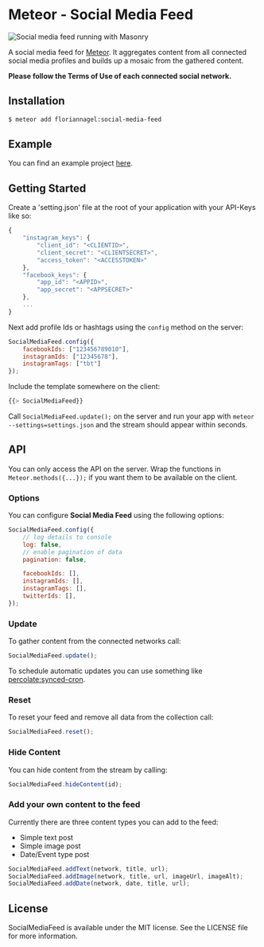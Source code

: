 # Meteor - Social Media Feed

![Social media feed running with Masonry](https://cloud.githubusercontent.com/assets/7649376/8296111/afbc67d0-194c-11e5-8685-5d4ea9e0ebf2.png)

A social media feed for [Meteor](http://meteor.com). It aggregates content from all connected social media profiles and builds up a mosaic from the gathered content.

**Please follow the Terms of Use of each connected social network.**

## Installation

``` sh
$ meteor add floriannagel:social-media-feed
```

## Example

You can find an example project [here](INSERT-LINK-HERE).

## Getting Started

Create a 'setting.json' file at the root of your application with your API-Keys like so:

```js
{
	"instagram_keys": {
		"client_id": "<CLIENTID>",
		"client_secret": "<CLIENTSECRET>",
		"access_token": "<ACCESSTOKEN>"
	},
	"facebook_keys": {
		"app_id": "<APPID>",
		"app_secret": "<APPSECRET>"
	},
	...
}
```

Next add profile Ids or hashtags using the `config` method on the server:

```js
SocialMediaFeed.config({
	facebookIds: ["123456789010"],
	instagramIds: ["12345678"],
	instagramTags: ["tbt"]
});
```

Include the template somewhere on the client:

```js
{{> SocialMediaFeed}}
```

Call `SocialMediaFeed.update();` on the server and run your app with `meteor --settings=settings.json` and the stream should appear within seconds.

## API

You can only access the API on the server. Wrap the functions in `Meteor.methods({...});` if you want them to be available on the client.

### Options

You can configure **Social Media Feed** using the following options:

```js
SocialMediaFeed.config({
	// log details to console
	log: false,
	// enable pagination of data
	pagination: false,

	facebookIds: [],
	instagramIds: [],
	instagramTags: [],
	twitterIds: [],
});
```

### Update

To gather content from the connected networks call:

```js
SocialMediaFeed.update();
```

To schedule automatic updates you can use something like [percolate:synced-cron](https://github.com/percolatestudio/meteor-synced-cron).

### Reset

To reset your feed and remove all data from the collection call:

```js
SocialMediaFeed.reset();
```

### Hide Content

You can hide content from the stream by calling:

```js
SocialMediaFeed.hideContent(id);
```

### Add your own content to the feed

 Currently there are three content types you can add to the feed:

 - Simple text post
 - Simple image post
 - Date/Event type post

```js
SocialMediaFeed.addText(network, title, url);
SocialMediaFeed.addImage(network, title, url, imageUrl, imageAlt);
SocialMediaFeed.addDate(network, date, title, url);
```

## License

SocialMediaFeed is available under the MIT license. See the LICENSE file for more information.
